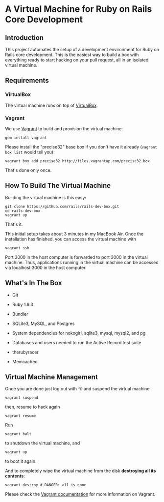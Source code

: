 # A Virtual Machine for Ruby on Rails Core Development

## Introduction

This project automates the setup of a development environment for Ruby on Rails core development. This is the easiest way to build a box with everything ready to start hacking on your pull request, all in an isolated virtual machine.

## Requirements

### VirtualBox

The virtual machine runs on top of [VirtualBox](https://www.virtualbox.org).

### Vagrant

We use [Vagrant](http://vagrantup.com) to build and provision the virtual machine:

    gem install vagrant

Please install the "precise32" base box if you don't have it already (`vagrant box list` would tell you):

    vagrant box add precise32 http://files.vagrantup.com/precise32.box

That's done only once.

## How To Build The Virtual Machine

Building the virtual machine is this easy:

    git clone https://github.com/rails/rails-dev-box.git
    cd rails-dev-box
    vagrant up

That's it.

This initial setup takes about 3 minutes in my MacBook Air. Once the installation has finished, you can access the virtual machine with

    vagrant ssh

Port 3000 in the host computer is forwarded to port 3000 in the virtual machine. Thus, applications running in the virtual machine can be accessed via localhost:3000 in the host computer.

## What's In The Box

* Git

* Ruby 1.9.3

* Bundler

* SQLite3, MySQL, and Postgres

* System dependencies for nokogiri, sqlite3, mysql, mysql2, and pg

* Databases and users needed to run the Active Record test suite

* therubyracer

* Memcached

## Virtual Machine Management

Once you are done just log out with `^D` and suspend the virtual machine

    vagrant suspend

then, resume to hack again

    vagrant resume

Run

    vagrant halt

to shutdown the virtual machine, and

    vagrant up

to boot it again.

And to completely wipe the virtual machine from the disk **destroying all its contents**:

    vagrant destroy # DANGER: all is gone

Please check the [Vagrant documentation](http://vagrantup.com/v1/docs/index.html) for more information on Vagrant.
